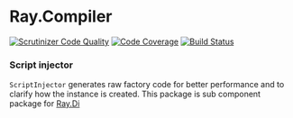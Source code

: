 # Ray.Compiler
[![Scrutinizer Code Quality](https://scrutinizer-ci.com/g/ray-di/Ray.Compiler/badges/quality-score.png?b=1.x)](https://scrutinizer-ci.com/g/ray-di/Ray.Compiler/?branch=1.x)
[![Code Coverage](https://scrutinizer-ci.com/g/ray-di/Ray.Compiler/badges/coverage.png?b=1.x)](https://scrutinizer-ci.com/g/ray-di/Ray.Compiler/?branch=1.x)
[![Build Status](https://travis-ci.org/ray-di/Ray.Compiler.svg?branch=1.x)](https://travis-ci.org/ray-di/Ray.Compiler)

### Script injector

`ScriptInjector` generates raw factory code for better performance and to clarify how the instance is created.
This package is sub component package for [Ray.Di](https://github.com/ray-di/Ray.Di)
